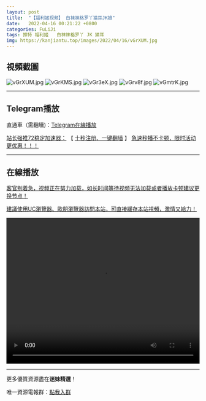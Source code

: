 ```yaml
---
layout: post
title:  "【福利姬视频】 白袜袜格罗丫猫耳JK娘"
date:   2022-04-16 00:21:22 +0800
categories: FuLiJi
tags: 推特 福利姬   白袜袜格罗丫 JK 猫耳
img: https://kanjiantu.top/images/2022/04/16/vGrXUM.jpg
---
```



## 視頻截圖

![vGrXUM.jpg](https://kanjiantu.top/images/2022/04/16/vGrXUM.jpg)
![vGrKMS.jpg](https://kanjiantu.top/images/2022/04/16/vGrKMS.jpg)
![vGr3eX.jpg](https://kanjiantu.top/images/2022/04/16/vGr3eX.jpg)
![vGrv8f.jpg](https://kanjiantu.top/images/2022/04/16/vGrv8f.jpg)
![vGmtrK.jpg](https://kanjiantu.top/images/2022/04/16/vGmtrK.jpg)

* * *
## Telegram播放

直通車（需翻墻)：[Telegram在線播放](https://t.me/mimeijingxuan/727)

<u>站长强推72稳定加速器：</u> 【 [十秒注册、一键翻墙](https://72vpn.xyz/#/register?code=mimei) 】
<u>  急速秒播不卡顿，限时活动更优惠！！！</u>
* * *
## 在線播放
<u>客官别着急，视频正在努力加载，如长时间等待视频无法加载或者播放卡顿建议更换节点！</u>

<u>建議使用UC瀏覽器、歐朋瀏覽器訪問本站，可直接緩存本站視頻，激情又給力！</u>
<center><video src="https://cdn.publer.io/uploads/videos/6251b39edb27973fa7fa7a24/156d19732ba3fe5181c40a3d0fa48a16.mp4" width="100%" height="380px" controls="controls"></video></center>

* * *
更多優質資源盡在**迷妹精選**！

唯一資源電報群：[點我入群](https://t.me/mimeijingxuan)


